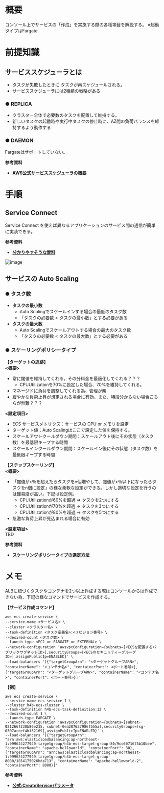 # 概要
コンソール上でサービスの「作成」を実施する際の各種項目を解説する。
※起動タイプはFargate

# 前提知識
## サービススケジューラとは
- タスクが失敗したときに タスクが再スケジュールされる。
- サービススケジューラには2種類の戦略がある

### ● REPLICA 
- クラスター全体で必要数のタスクを配置して維持する。
- 新しいタスクの起動時や実行中タスクの停止時に、AZ間の負荷バランスを維持するよう動作する

### ● DAEMON 
Fargateはサポートしていない。

**参考資料**  
- [**AWS公式サービススケジューラの概要**](https://docs.aws.amazon.com/ja_jp/AmazonECS/latest/developerguide/ecs_services.html#service_scheduler)

# 手順
## Service Connect
Service Connect を使えば異なるアプリケーションのサービス間の通信が簡単に実装できる。

**参考資料**  
- [**分かりやすそうな資料**](https://speakerdeck.com/iselegant/a-new-way-to-connect-services-with-ecs-service-connect?slide=25)

![image](https://github.com/adgjmptwgw/aws-practice/assets/66456130/aa48383a-683f-477a-b76d-ebc4bd7411f5)


## サービスの Auto Scaling
### ● タスク数
- **タスクの最小数**
  - Auto Scalingでスケールインする場合の最低のタスク数
  - 「タスクの必要数 > タスクの最小数」とする必要がある
- **タスクの最大数**
  - Auto Scalingでスケールアウトする場合の最大のタスク数
  - 「タスクの必要数 < タスクの最大数」とする必要がある

### ● スケーリングポリシータイプ
**【ターゲットの追跡】**    
**<概要>**  
- 常に閾値を維持してくれる。その分料金を最適化してくれる？？？
  - CPUUtilizationを70%に設定した場合、70%を維持してくれる。
- マネージドに負荷を調整してくれる為、管理が楽
- 緩やかな負荷上昇が想定される場合に有効。また、特段分からない場合こちらが無難？？？  

**<設定項目>**  
- ECS サービスメトリクス：サービスの CPU or メモリを設定
- ターゲット値：Auto Scalingはここで設定した値を保持する。
- スケールアウトクールダウン期間：スケールアウト後にその状態（タスク数）を最低限キープする時間
- スケールインクールダウン期間：スケールイン後にその状態（タスク数）を最低限キープする時間  

**【ステップスケーリング】**    
**<概要>**  
- 「閾値がx％を超えたらタスクをn個増やして、閾値がx％以下になったらタスクをn個に設定」の様な柔軟な設定ができる。しかし適切な設定を行うのは難易度が高い。下記は設定例。
  - CPUUtilizationが60%を超過 => タスクを2つにする
  - CPUUtilizationが70%を超過 => タスクを3つにする
  - CPUUtilizationが80%を超過 => タスクを5つにする
- 急激な負荷上昇が見込まれる場合に有効

**<設定項目>**  
TBD  

**参考資料**  
- [**スケーリングポリシータイプの選定方法**](https://zenn.dev/techno_koki/scraps/5f7cc375adba01)


# メモ
ALBに紐づくタスクやコンテナを2つ以上作成する際はコンソールからは作成できない為、下記の様なコマンドでサービスを作成する。

**【サービス作成コマンド】**
```
aws ecs create-service \
--service-name <サービス名> \
--cluster <クラスター名> \
--task-definition <タスク定義名>:<リビジョン番号> \
--desired-count <タスク数> \
--launch-type <EC2 or FARGATE or EXTERNAL> \
--network-configuration 'awsvpcConfiguration={subnets=[<ECSを配置するパブリックサブネットID>],securityGroups=[<ECSのセキュリティーグループID>],assignPublicIp=ENABLED}' \
--load-balancers '[{"targetGroupArn": "<ターゲットグループARN>", "containerName": "<コンテナ名>", "containerPort": <ポート番号>},{"targetGroupArn": "<ターゲットグループARN>", "containerName": "<コンテナ名>", "containerPort": <ポート番号>}]'
```

**【例】**
```
aws ecs create-service \
--service-name ecs-service-1 \
--cluster h4b-ecs-cluster \
--task-definition h4b-ecs-task-definition:12 \
--desired-count 1 \
--launch-type FARGATE \
--network-configuration 'awsvpcConfiguration={subnets=[subnet-021266f238b86e215, subnet-0ea287637986f555a],securityGroups=[sg-0307aceef4b132169],assignPublicIp=ENABLED}' \
--load-balancers '[{"targetGroupArn": "arn:aws:elasticloadbalancing:ap-northeast-1:999624277949:targetgroup/h4b-ecs-target-group-80/9cc6071675b10bee", "containerName": "apache-helloworld", "containerPort": 80},{"targetGroupArn": "arn:aws:elasticloadbalancing:ap-northeast-1:999624277949:targetgroup/h4b-ecs-target-group-8080/1854175026bda713", "containerName": "apache-helloworld-2", "containerPort": 8080}]'
```

**参考資料**  
- [**公式:CreateServiceパラメータ**](https://docs.aws.amazon.com/ja_jp/AmazonECS/latest/APIReference/API_CreateService.html)
